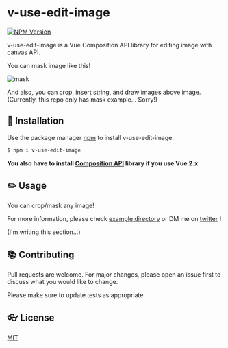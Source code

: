 # v-use-edit-image


<p>
<a href="https://www.npmjs.com/package/v-use-edit-image" target="__blank"><img alt="NPM Version" src="https://img.shields.io/npm/v/v-use-edit-image"/></a>
</p>

v-use-edit-image is a Vue Composition API library for editing image with canvas API.

You can mask image like this!

![mask](https://user-images.githubusercontent.com/15419227/101368325-58e77a80-38ea-11eb-9134-73ab861cc87e.gif)

And also, you can crop, insert string, and draw images above image.
(Currently, this repo only has mask example... Sorry!)

## 🚀 Installation

Use the package manager [npm](https://www.npmjs.com/package/v-use-edit-image) to install v-use-edit-image.

```bash
$ npm i v-use-edit-image
```

**You also have to install [Composition API](https://github.com/vuejs/composition-api) library if you use Vue 2.x**

## ✏️ Usage
You can crop/mask any image!

For more information, please check [example directory](https://github.com/Spice-Z/v-use-edit-image/tree/main/example) or DM me on [twitter](https://twitter.com/rabspice) !

(I'm writing this section...)

## 📚 Contributing
Pull requests are welcome. For major changes, please open an issue first to discuss what you would like to change.

Please make sure to update tests as appropriate.

## 👓 License
[MIT](https://choosealicense.com/licenses/mit/)
